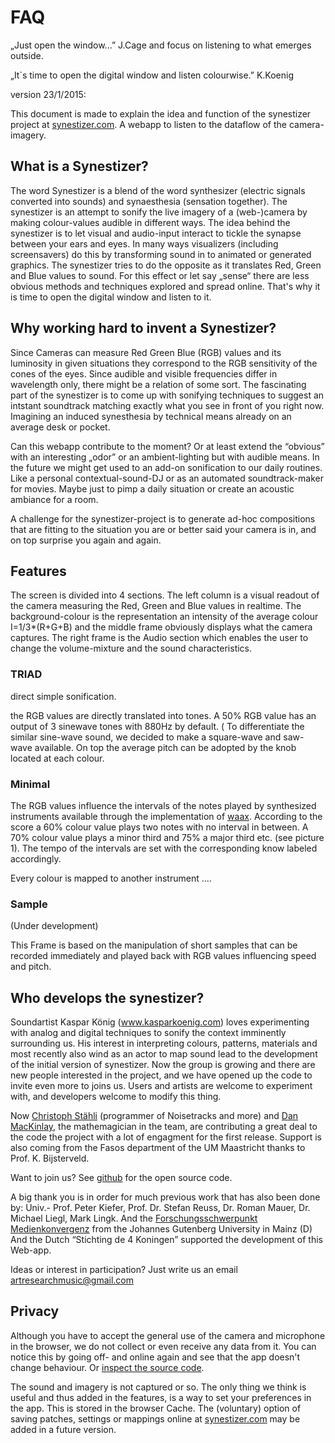 # FAQ

„Just open the window...”  J.Cage and focus on listening to what emerges outside.

„It`s time to open the digital window and listen colourwise.”  K.Koenig

version 23/1/2015:

This document is made to explain the idea and function of the synestizer project 
at [synestizer.com](http://synestizer.com).
A webapp to listen to the dataflow of the camera-imagery. 

## What is a Synestizer?

The word Synestizer is a blend of the word synthesizer (electric signals converted into sounds) and synaesthesia (sensation together).
The synestizer is an attempt to sonify the live imagery of a (web-)camera by making colour-values audible in different ways.
The idea behind the synestizer is to let visual and audio-input interact to tickle the synapse between your ears and eyes.
In many ways visualizers (including screensavers) do this by transforming sound in to animated or generated graphics.
The synestizer tries to do the opposite as it translates Red, Green and Blue values to sound. For this effect or let say „sense“ there are less obvious methods and techniques explored and spread online.  That's why it is time to open the digital window and listen to it.

## Why working hard to invent a Synestizer? 

Since Cameras can measure Red Green Blue (RGB) values and its luminosity in given situations they correspond to the RGB sensitivity of the cones of the eyes.
Since audible and visible frequencies differ in wavelength only, there might be a relation of some sort.
The fascinating part of the synestizer is to come up with sonifying techniques to suggest an intstant soundtrack matching exactly what you see in front of you right now. Imagining an induced synesthesia by technical means already on an average desk or pocket.

Can this webapp contribute to the moment? Or at least extend the “obvious” with an interesting „odor” 
or an ambient-lighting but with audible means.
In the future we might get used to an add-on sonification to our daily routines. Like a personal contextual-sound-DJ or as an automated soundtrack-maker for movies.
Maybe just to pimp a daily situation or create an acoustic ambiance for a room.

A challenge for the synestizer-project is to generate ad-hoc compositions that are fitting to the situation you are or better said your camera is in, and on top surprise you again and again. 

## Features

The screen is divided into 4 sections. The left column is a visual readout of the camera measuring the Red, Green and Blue values in realtime. The background-colour is the representation an intensity of the average colour I=1/3*(R+G+B)  and the middle frame obviously displays what the camera captures. The right frame is the Audio section which enables the user to change the volume-mixture and the sound characteristics. 

### TRIAD

direct simple sonification.

the RGB values are directly translated into tones. A 50% RGB value has an output of 3 sinewave tones with 880Hz by default. (
To differentiate the similar sine-wave sound, we decided to make a square-wave and saw-wave available. On top the average pitch can be adopted by the knob located at each colour.

### Minimal 

The RGB values influence the intervals of the notes played by synthesized instruments available through the implementation of [waax](https://github.com/hoch/waax).
According to the score a 60% colour value plays two notes with no interval in between. A 70%  colour value plays a minor third and 75% a major third etc. (see picture 1). The tempo of the intervals are set with the corresponding know labeled accordingly. 

Every colour is mapped to another instrument ....

### Sample

(Under development)

This Frame is based on the manipulation of short samples that can be recorded immediately and played back with RGB values influencing speed and pitch.

## Who develops the synestizer?

Soundartist Kaspar König (www.kasparkoenig.com) loves experimenting with analog and digital techniques to sonify the context imminently surrounding us.
His interest in interpreting colours, patterns, materials and most recently also wind as an actor to map sound lead to the development of the initial version of synestizer.
Now the group is growing and there are new people interested in the project, and we have opened up the code to invite even more to joins us.
Users and artists are welcome to experiment with, and developers welcome to modify this thing. 

Now [Christoph Stähli](http://www.stahlnow.com) (programmer of Noisetracks and more) and [Dan MacKinlay](http://notes.livingthing.org/),  the mathemagician in the team, are contributing a great deal to the code the project with a lot of engagment for the first release.
Support is also coming from the Fasos department of the UM Maastricht thanks to Prof. K. Bijsterveld. 


Want to join us?
See [github](https://github.com/synestize/synestizer) for the open source code.

A big thank you is in order for much previous work that has also been done by: Univ.- Prof. Peter Kiefer, Prof. Dr. Stefan Reuss, Dr. Roman Mauer, Dr. Michael Liegl, Mark Lingk.
And the [Forschungsschwerpunkt Medienkonvergenz](http://www.medienkonvergenz.uni-mainz.de/) from the Johannes Gutenberg University in Mainz (D) 
And the Dutch “Stichting de 4 Koningen” supported the development of this Web-app.

Ideas or interest in participation? Just write us an email artresearchmusic@gmail.com


## Privacy

Although you have to accept the general use of the camera and microphone in the browser, we do not collect or even receive any data from it.
You can notice this by going off- and online again and see that the app doesn't change behaviour.
Or [inspect the source code](https://github.com/synestize/synestizer).

The sound and imagery is not captured or so. The only thing we think is useful and thus added in the features, is a way to set your preferences in the app. This is stored in the browser Cache. 
The (voluntary) option of saving patches, settings or mappings online at [synestizer.com](http://synestizer.com) may be added in a future version.
